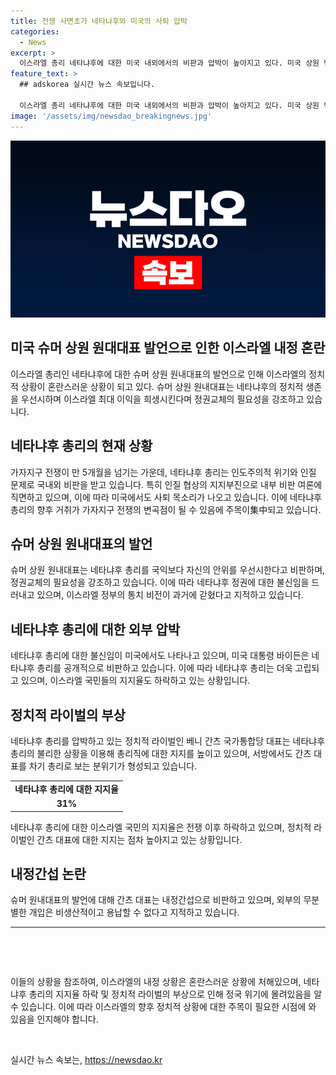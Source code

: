 ```yaml
---
title: 전쟁 사면초가 네타냐후와 미국의 사퇴 압박
categories:
  - News
excerpt: >
  이스라엘 총리 네타냐후에 대한 미국 내외에서의 비판과 압박이 높아지고 있다. 미국 상원 민주당 일인자인 슈머 원내대표는 네타냐후의 인질 협상과 정치적 소멸에 대해 비판하며, 정권 교체가 필요하다고 주장했다. 또한 미국 대통령 조 바이든 역시 네타냐후의 이스라엘 지원에 대한 의문을 제기하며 비판했다. 이에 네타냐후는 국내외에서의 압박 속에 지지율 하락과 라이벌 간츠 대표의 부상으로 인해 고립되고 있는 상황이다. 이로 인해 네타냐후 총리의 향후 거취가 전쟁의 변곡점이 될 것으로 보이며, 정치적인 파장이 불거지고 있다.
feature_text: >
  ## adskorea 실시간 뉴스 속보입니다.

  이스라엘 총리 네타냐후에 대한 미국 내외에서의 비판과 압박이 높아지고 있다. 미국 상원 민주당 일인자인 슈머 원내대표는 네타냐후의 인질 협상과 정치적 소멸에 대해 비판하며, 정권 교체가 필요하다고 주장했다. 또한 미국 대통령 조 바이든 역시 네타냐후의 이스라엘 지원에 대한 의문을 제기하며 비판했다. 이에 네타냐후는 국내외에서의 압박 속에 지지율 하락과 라이벌 간츠 대표의 부상으로 인해 고립되고 있는 상황이다. 이로 인해 네타냐후 총리의 향후 거취가 전쟁의 변곡점이 될 것으로 보이며, 정치적인 파장이 불거지고 있다.
image: '/assets/img/newsdao_breakingnews.jpg'
---
```


<p><img src="/assets/img/newsdao_breakingnews.jpg" alt="adskorea 속보" /></p>

<h2>미국 슈머 상원 원대대표 발언으로 인한 이스라엘 내정 혼란</h2>

<p data-ke-size="size16">이스라엘 총리인 네타냐후에 대한 슈머 상원 원내대표의 발언으로 인해 이스라엘의 정치적 상황이 혼란스러운 상황이 되고 있다. 슈머 상원 원내대표는 네타냐후의 정치적 생존을 우선시하며 이스라엘 최대 이익을 희생시킨다며 정권교체의 필요성을 강조하고 있습니다.</p>

<h2 data-ke-size="size26">네타냐후 총리의 현재 상황</h2>

<p data-ke-size="size16">가자지구 전쟁이 만 5개월을 넘기는 가운데, 네타냐후 총리는 인도주의적 위기와 인질 문제로 국내외 비판을 받고 있습니다. 특히 인질 협상의 지지부진으로 내부 비판 여론에 직면하고 있으며, 이에 따라 미국에서도 사퇴 목소리가 나오고 있습니다. 이에 네타냐후 총리의 향후 거취가 가자지구 전쟁의 변곡점이 될 수 있음에 주목이集中되고 있습니다.</p>

<h2 data-ke-size="size26">슈머 상원 원내대표의 발언</h2>

<p data-ke-size="size16">슈머 상원 원내대표는 네타냐후 총리를 국익보다 자신의 안위를 우선시한다고 비판하며, 정권교체의 필요성을 강조하고 있습니다. 이에 따라 네타냐후 정권에 대한 불신임을 드러내고 있으며, 이스라엘 정부의 통치 비전이 과거에 갇혔다고 지적하고 있습니다.</p>

<h2 data-ke-size="size26">네타냐후 총리에 대한 외부 압박</h2>

<p data-ke-size="size16">네타냐후 총리에 대한 불신임이 미국에서도 나타나고 있으며, 미국 대통령 바이든은 네타냐후 총리를 공개적으로 비판하고 있습니다. 이에 따라 네타냐후 총리는 더욱 고립되고 있으며, 이스라엘 국민들의 지지율도 하락하고 있는 상황입니다.</p>

<h2 data-ke-size="size26">정치적 라이벌의 부상</h2>

<p data-ke-size="size16">네타냐후 총리를 압박하고 있는 정치적 라이벌인 베니 간츠 국가통합당 대표는 네타냐후 총리의 불리한 상황을 이용해 총리직에 대한 지지를 높이고 있으며, 서방에서도 간츠 대표를 차기 총리로 보는 분위기가 형성되고 있습니다.</p>

<table>
  <tr>
    <td style="text-align: center; height: 17px;"><b>네타냐후 총리에 대한 지지율</b></td>
  </tr>
  <tr>
    <td style="text-align: center; height: 17px;"><b>31%</b></td>
  </tr>
</table>

<p data-ke-size="size16">네타냐후 총리에 대한 이스라엘 국민의 지지율은 전쟁 이후 하락하고 있으며, 정치적 라이벌인 간츠 대표에 대한 지지는 점차 높아지고 있는 상황입니다.</p>

<h2 data-ke-size="size26">내정간섭 논란</h2>

<p data-ke-size="size16">슈머 원내대표의 발언에 대해 간츠 대표는 내정간섭으로 비판하고 있으며, 외부의 무분별한 개입은 비생산적이고 용납할 수 없다고 지적하고 있습니다.</p>

<hr>

<p data-ke-size="size16">&nbsp;</p>

<p data-ke-size="size16">&nbsp;</p>

<p>이들의 상황을 참조하여, 이스라엘의 내정 상황은 혼란스러운 상황에 처해있으며, 네타냐후 총리의 지지율 하락 및 정치적 라이벌의 부상으로 인해 정국 위기에 몰려있음을 알 수 있습니다. 이에 따라 이스라엘의 향후 정치적 상황에 대한 주목이 필요한 시점에 와 있음을 인지해야 합니다.</p>

<p data-ke-size="size16">&nbsp;</p>
실시간 뉴스 속보는, <a href="https://newsdao.kr" rel="dofollow">https://newsdao.kr</a>


